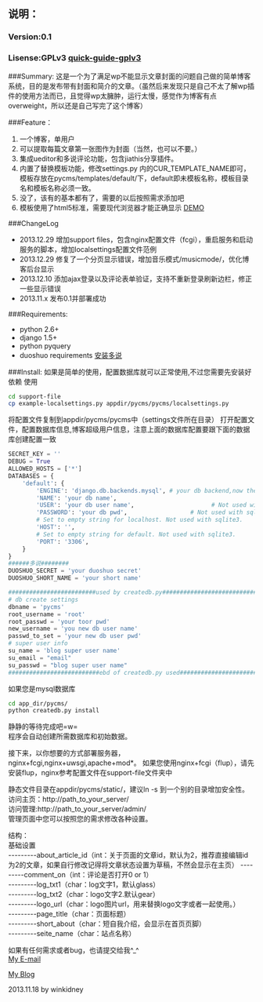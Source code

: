 ## 说明：
### Version:0.1
### Lisense:GPLv3 [quick-guide-gplv3](www.gnu.org/licenses/quick-guide-gplv3.html)
###Summary: 
这是一个为了满足wp不能显示文章封面的问题自己做的简单博客系统，目的是发布带有封面和简介的文章。（虽然后来发现只是自己不太了解wp插件的使用方法而已，且觉得wp太臃肿，运行太慢，感觉作为博客有点overweight，所以还是自己写完了这个博客）  

###Feature：
1. 一个博客，单用户  
2. 可以提取每篇文章第一张图作为封面（当然，也可以不要。）
3. 集成ueditor和多说评论功能，包含jiathis分享插件。
4. 内置了替换模板功能，修改settings.py 内的CUR_TEMPLATE_NAME即可，模板存放在pycms/templates/default/下，default即未模板名称，模板目录名和模板名称必须一致。
5. 没了，该有的基本都有了，需要的以后按照需求添加吧  
6. 模板使用了html5标准，需要<blod>现代浏览器</bold>才能正确显示 [DEMO](http://blog.gg-workshop.com)

###ChangeLog
+ 2013.12.29 增加support files，包含nginx配置文件（fcgi），重启服务和启动服务的脚本，增加localsettings配置文件范例
+ 2013.12.29 修复了一个分页显示错误，增加音乐模式/musicmode/，优化博客后台显示
+ 2013.12.10 添加ajax登录以及评论表单验证，支持不重新登录刷新边栏，修正一些显示错误
+ 2013.11.x 发布0.1并部署成功

###Requirements:
+ python 2.6+  
+ django 1.5+  
+ python pyquery  
+ duoshuo requirements   [安装多说](https://github.com/duoshuo/duoshuo-python-sdk)


###Install:
如果是简单的使用，配置数据库就可以正常使用,不过您需要先安装好依赖 
使用
```bash
cd support-file
cp example-localsettings.py appdir/pycms/pycms/localsettings.py
```  
将配置文件复制到appdir/pycms/pycms中（settings文件所在目录）
打开配置文件，配置数据库信息,博客超级用户信息，注意上面的数据库配置要跟下面的数据库创建配置一致
```python
SECRET_KEY = ''
DEBUG = True
ALLOWED_HOSTS = ['*']
DATABASES = {
    'default': {
        'ENGINE': 'django.db.backends.mysql', # your db backend,now the createdb.py only support mysql,not tested on sqlite yet.
        'NAME': 'your db name',
        'USER': 'your db user name',                      # Not used with sqlite3.
        'PASSWORD': 'your db pwd',                  # Not used with sqlite3.
        # Set to empty string for localhost. Not used with sqlite3.
        'HOST': '',
        # Set to empty string for default. Not used with sqlite3.
        'PORT': '3306',
    }
}
######多说########
DUOSHUO_SECRET = 'your duoshuo secret'
DUOSHUO_SHORT_NAME = 'your short name'

#########################used by createdb.py##############################
# db create settings
dbname = 'pycms'
root_username = 'root'
root_passwd = 'your toor pwd'
new_username = 'you new db user name'
passwd_to_set = 'your new db user pwd'
# super user info
su_name = 'blog super user name'
su_email = "email"
su_passwd = "blog super user name"
##########################ebd of createdb.py used#########################

```
如果您是mysql数据库  
```bash  
cd app_dir/pycms/
python createdb.py install

```  
静静的等待完成吧=w=  
程序会自动创建所需数据库和初始数据。  



接下来，以你想要的方式部署服务器，nginx+fcgi,nginx+uwsgi,apache+mod*。
如果您使用nginx+fcgi（flup），请先安装flup，nginx参考配置文件在support-file文件夹中  
   
静态文件目录在appdir/pycms/static/，建议ln -s 到一个别的目录增加安全性。
访问主页：http://path_to_your_server/  
访问管理:http://path_to_your_server/admin/   
管理页面中您可以按照您的需求修改各种设置。  


结构：  
	基础设置  
	---------about_article_id（int：关于页面的文章id，默认为2，推荐直接编辑id为2的文章，如果自行修改记得将文章状态设置为草稿，不然会显示在主页）
	---------comment_on（int：评论是否打开0 or 1）  
	---------log_txt1（char：log文字1，默认glass）  
	---------log_txt2（char：logo文字2.默认gear）  
	---------logo_url（char：logo图片url，用来替换logo文字或者一起使用。）  
	---------page_title（char：页面标题）  
	---------short_about（char：短自我介绍，会显示在首页页脚）  
	---------seite_name（char：站点名称）  



如果有任何需求或者bug，也请提交给我^_^    
[My E-mail](mailto:winkidney@gmail.com)   
 
[My Blog](http://blog.gg-workshop.com)  

2013.11.18 by winkidney
